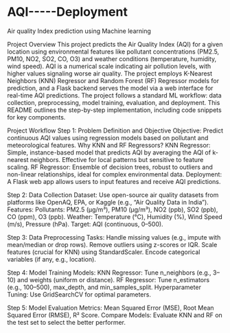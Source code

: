 # AQI-----Deployment

Air quality Index prediction using Machine learning


Project Overview
This project predicts the Air Quality Index (AQI) for a given location using environmental features like pollutant concentrations (PM2.5, PM10, NO2, SO2, CO, O3) and weather conditions (temperature, humidity, wind speed). AQI is a numerical scale indicating air pollution levels, with higher values signaling worse air quality. The project employs K-Nearest Neighbors (KNN) Regressor and Random Forest (RF) Regressor models for prediction, and a Flask backend serves the model via a web interface for real-time AQI predictions.
The project follows a standard ML workflow: data collection, preprocessing, model training, evaluation, and deployment. This README outlines the step-by-step implementation, including code snippets for key components.

Project Workflow
Step 1: Problem Definition and Objective
Objective: Predict continuous AQI values using regression models based on pollutant and meteorological features.
Why KNN and RF Regressors?
KNN Regressor: Simple, instance-based model that predicts AQI by averaging the AQI of k-nearest neighbors. Effective for local patterns but sensitive to feature scaling.
RF Regressor: Ensemble of decision trees, robust to outliers and non-linear relationships, ideal for complex environmental data.
Deployment: A Flask web app allows users to input features and receive AQI predictions.


Step 2: Data Collection
Dataset: Use open-source air quality datasets from platforms like OpenAQ, EPA, or Kaggle (e.g., “Air Quality Data in India”).
Features:
Pollutants: PM2.5 (µg/m³), PM10 (µg/m³), NO2 (ppb), SO2 (ppb), CO (ppm), O3 (ppb).
Weather: Temperature (°C), Humidity (%), Wind Speed (m/s), Pressure (hPa).
Target: AQI (continuous, 0–500).


Step 3: Data Preprocessing
Tasks:
Handle missing values (e.g., impute with mean/median or drop rows).
Remove outliers using z-scores or IQR.
Scale features (crucial for KNN) using StandardScaler.
Encode categorical variables (if any, e.g., location).


Step 4: Model Training
Models:
KNN Regressor: Tune n_neighbors (e.g., 3–10) and weights (uniform or distance).
RF Regressor: Tune n_estimators (e.g., 100–500), max_depth, and min_samples_split.
Hyperparameter Tuning: Use GridSearchCV for optimal parameters.

Step 5: Model Evaluation
Metrics: Mean Squared Error (MSE), Root Mean Squared Error (RMSE), R² Score.
Compare Models: Evaluate KNN and RF on the test set to select the better performer.


